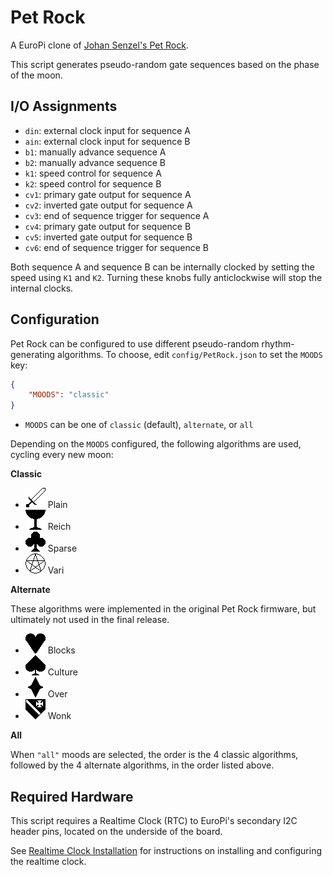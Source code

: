 # Pet Rock

A EuroPi clone of [Johan Senzel's Pet Rock](https://petrock.site/).

This script generates pseudo-random gate sequences based on the phase of the moon.

## I/O Assignments

- `din`: external clock input for sequence A
- `ain`: external clock input for sequence B
- `b1`: manually advance sequence A
- `b2`: manually advance sequence B
- `k1`: speed control for sequence A
- `k2`: speed control for sequence B
- `cv1`: primary gate output for sequence A
- `cv2`: inverted gate output for sequence A
- `cv3`: end of sequence trigger for sequence A
- `cv4`: primary gate output for sequence B
- `cv5`: inverted gate output for sequence B
- `cv6`: end of sequence trigger for sequence B

Both sequence A and sequence B can be internally clocked by setting the speed using `K1` and `K2`. Turning
these knobs fully anticlockwise will stop the internal clocks.

## Configuration

Pet Rock can be configured to use different pseudo-random rhythm-generating algorithms. To choose, edit
`config/PetRock.json` to set the `MOODS` key:
```json
{
    "MOODS": "classic"
}
```

- `MOODS` can be one of `classic` (default), `alternate`, or `all`

Depending on the `MOODS` configured, the following algorithms are used, cycling every new moon:

**Classic**
- ![swords](./pet_rock-docs/swords.png) Plain
- ![cups](./pet_rock-docs/cups.png) Reich
- ![wands](./pet_rock-docs/wands.png) Sparse
- ![pentacles](./pet_rock-docs/pentacle.png) Vari

**Alternate**

These algorithms were implemented in the original Pet Rock firmware, but ultimately not used in the final
release.
- ![hearts](./pet_rock-docs/heart.png) Blocks
- ![spades](./pet_rock-docs/spade.png) Culture
- ![diamonds](./pet_rock-docs/diamond.png) Over
- ![shields](./pet_rock-docs/shield.png) Wonk

**All**

When `"all"` moods are selected, the order is the 4 classic algorithms, followed by the 4 alternate algorithms,
in the order listed above.


## Required Hardware

This script requires a Realtime Clock (RTC) to EuroPi's secondary I2C header pins,
located on the underside of the board.

See [Realtime Clock Installation](/software/realtime_clock.md) for instructions on
installing and configuring the realtime clock.

